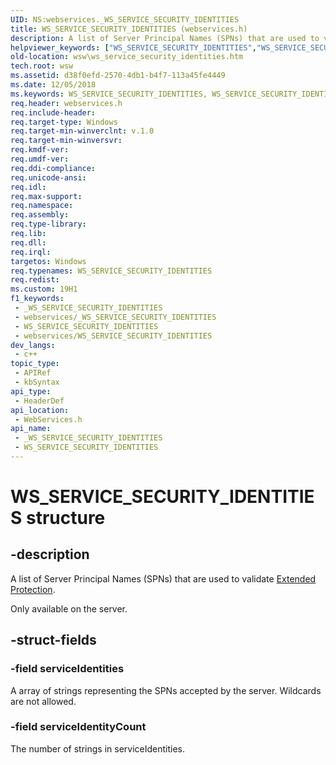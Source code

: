 ```yaml
---
UID: NS:webservices._WS_SERVICE_SECURITY_IDENTITIES
title: WS_SERVICE_SECURITY_IDENTITIES (webservices.h)
description: A list of Server Principal Names (SPNs) that are used to validate Extended Protection.
helpviewer_keywords: ["WS_SERVICE_SECURITY_IDENTITIES","WS_SERVICE_SECURITY_IDENTITIES structure [Web Services for Windows]","webservices/WS_SERVICE_SECURITY_IDENTITIES","wsw.ws_service_security_identities"]
old-location: wsw\ws_service_security_identities.htm
tech.root: wsw
ms.assetid: d38f0efd-2570-4db1-b4f7-113a45fe4449
ms.date: 12/05/2018
ms.keywords: WS_SERVICE_SECURITY_IDENTITIES, WS_SERVICE_SECURITY_IDENTITIES structure [Web Services for Windows], webservices/WS_SERVICE_SECURITY_IDENTITIES, wsw.ws_service_security_identities
req.header: webservices.h
req.include-header: 
req.target-type: Windows
req.target-min-winverclnt: v.1.0
req.target-min-winversvr: 
req.kmdf-ver: 
req.umdf-ver: 
req.ddi-compliance: 
req.unicode-ansi: 
req.idl: 
req.max-support: 
req.namespace: 
req.assembly: 
req.type-library: 
req.lib: 
req.dll: 
req.irql: 
targetos: Windows
req.typenames: WS_SERVICE_SECURITY_IDENTITIES
req.redist: 
ms.custom: 19H1
f1_keywords:
 - _WS_SERVICE_SECURITY_IDENTITIES
 - webservices/_WS_SERVICE_SECURITY_IDENTITIES
 - WS_SERVICE_SECURITY_IDENTITIES
 - webservices/WS_SERVICE_SECURITY_IDENTITIES
dev_langs:
 - c++
topic_type:
 - APIRef
 - kbSyntax
api_type:
 - HeaderDef
api_location:
 - WebServices.h
api_name:
 - _WS_SERVICE_SECURITY_IDENTITIES
 - WS_SERVICE_SECURITY_IDENTITIES
---
```


# WS_SERVICE_SECURITY_IDENTITIES structure


## -description

A list of Server Principal Names (SPNs) that are used to validate <a href="/windows/desktop/wsw/extended-protection">Extended Protection</a>. 
            

Only available on the server.

## -struct-fields

### -field serviceIdentities

A array of strings representing the SPNs accepted by the server. Wildcards are not allowed.

### -field serviceIdentityCount

The number of strings in serviceIdentities.

